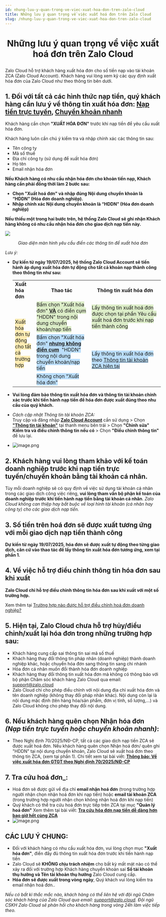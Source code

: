 ```yaml
---
id: nhung-luu-y-quan-trong-ve-viec-xuat-hoa-don-tren-zalo-cloud
title: Những lưu ý quan trọng về việc xuất hoá đơn trên Zalo Cloud
slug: /nhung-luu-y-quan-trong-ve-viec-xuat-hoa-don-tren-zalo-cloud
---
```


# <p align="center">Những lưu ý quan trọng về việc xuất hoá đơn trên Zalo Cloud</p>

Zalo Cloud hỗ trợ khách hàng xuất hóa đơn cho số tiền nạp vào tài khoản ZCA (Zalo Cloud Account). Khách hàng vui lòng xem kỹ các quy định xuất hóa đơn của Zalo Cloud như theo thông tin bên dưới.

## 1. Đối với tất cả các hình thức nạp tiền, quý khách hàng cần lưu ý về thông tin xuất hóa đơn: [**Nạp tiền trực tuyến**](https://zalo.cloud/blog/huong-dan-nap-tien-vao-zalo-cloud-account-bang-phuong-thuc-nap-truc-tuyen/8bujyrzbeg498j8jw4)**,** [**Chuyển khoản nhanh**](https://zalo.cloud/blog/huong-dan-nap-tien-vao-zca-bang-phuong-thuc-chuyen-khoan-nhanh/wkugnnbdeezmjpnz4w)

Khách hàng cần chọn **"XUẤT HÓA ĐƠN"** trước khi nạp tiền để yêu cầu xuất hóa đơn.

Khách hàng luôn cần chú ý kiểm tra và nhập chính xác các thông tin sau:

- Tên công ty
- Mã số thuế
- Địa chỉ công ty (sử dụng để xuất hóa đơn)
- Họ tên
- Email nhận hóa đơn

**Nếu Khách hàng có nhu cầu nhận hóa đơn cho khoản tiền nạp, Khách hàng cần phải đồng thời làm 2 bước sau:**

- **Chọn "Xuất hoá đơn" và nhập đúng Nội dung chuyển khoản là “HDDN” (Hóa đơn doanh nghiệp).**
- **Nhập chính xác Nội dung chuyển khoản là “HDDN” (Hóa đơn doanh nghiệp)**

**Nếu thiếu một trong hai bước trên, hệ thống Zalo Cloud sẽ ghi nhận Khách hàng không có nhu cầu nhận hóa đơn cho giao dịch nạp tiền này.**

<p style={{ textAlign: "center" }}>
  <img src="https://stc-oa.zdn.vn/uploads/5630cdb5b02cf9dc09d97fe724f1a47b.jpg" />
</p>

_<p align="center">Giao diện màn hình yêu cầu điền các thông tin để xuất hóa đơn</p>_

_Lưu ý:_

- **Dự kiến từ ngày 19/07/2025, hệ thống Zalo Cloud Account sẽ tiến hành áp dụng xuất hóa đơn tự động cho tất cả khoản nạp thành công theo thông tin như sau:**

  <table class="ck-table-resized"><colgroup><col style="width:14.54%;"><col style="width:37.25%;"><col style="width:48.21%;"></colgroup><tbody><tr><td><strong>Xuất hóa đơn</strong></td><td><p style="text-align:center;"><strong>Thao tác</strong></p></td><td><p style="text-align:center;"><strong>Thông tin xuất hóa đơn</strong></p></td></tr><tr><td rowspan="3"><span style="background-color:#ffecb3;">Xuất hóa đơn tự động cho tất cả trường hợp</span></td><td><span style="background-color:#dcedc8;">Bấm chọn "Xuất hóa đơn" <strong><u>VÀ</u></strong> có điền cụm "HDDN" trong nội dung chuyển khoản/nạp tiền</span></td><td><span style="background-color:#dcedc8;">Lấy thông tin xuất hoá đơn được chọn tại phần Yêu cầu xuất hoá đơn trước khi nạp tiền thành công</span></td></tr><tr><td><span style="background-color:#bbdefb;">Bấm chọn "Xuất hóa đơn" <strong><u>nhưng không điền cụm</u></strong> &nbsp;"HDDN" trong nội dung chuyển khoản/nạp tiền</span></td><td rowspan="2"><span style="background-color:#bbdefb;">Lấy thông tin xuất hóa đơn theo </span><a target="_blank" rel="noopener noreferrer" href="https://account.zalo.cloud/setting/info"><span style="background-color:#bbdefb;">Thông tin tài khoản ZCA hiện tại</span></a></td></tr><tr><td><span style="background-color:#bbdefb;">Không chọn "Xuất hóa đơn"</span></td></tr></tbody></table>

- **Vui lòng đảm bảo thông tin xuất hóa đơn và thông tin tài khoản chính xác trước khi tiến hành nạp tiền để hóa đơn được xuất đúng theo nhu cầu của quý khách.**
- _Cách cập nhật Thông tin tài khoản ZCA:_  
  Truy cập và đăng nhập [**Zalo Cloud Account**](https://account.zalo.cloud/) cần sử dụng > Chọn [**"Thông tin tài khoản"**](https://account.zalo.cloud/setting/info) tại thanh menu bên trái > Chọn **"Chỉnh sửa"**  
  **Kiểm tra và điều chỉnh thông tin nếu có** > Chọn **"Điều chỉnh thông tin"** để lưu lại.

- ![image.png](https://content.zalo.cloud/uploads/image_58ceba507f.png)

## 2. Khách hàng vui lòng tham khảo với kế toán doanh nghiệp trước khi nạp tiền trực tuyến/chuyển khoản bằng tài khoản cá nhân.

Tùy mỗi doanh nghiệp sẽ có quy định về việc sử dụng tài khoản cá nhân trong các giao dịch công việc riêng, **vui lòng tham vấn bộ phận kế toán của doanh nghiệp trước khi tiến hành nạp tiền bằng tài khoản cá nhân**.
_Zalo Cloud không can thiệp hay bắt buộc về loại hình tài khoản (cá nhân hay công ty) cho các giao dịch nạp tiền._

## 3. Số tiền trên hoá đơn sẽ được xuất tương ứng với mỗi giao dịch nạp tiền thành công

**Dự kiến từ ngày 19/07/2025, hóa đơn sẽ được xuất tự động theo từng giao dịch, căn cứ vào thao tác để lấy thông tin xuất hóa đơn tương ứng, xem tại phần 1.**

## 4. Về việc hỗ trợ điều chỉnh thông tin hóa đơn sau khi xuất

**Zalo Cloud chỉ hỗ trợ điều chỉnh thông tin hóa đơn sau khi xuất với một số trường hợp.**

Xem thêm tại [Trường hợp nào được hỗ trợ điều chỉnh hoá đơn doanh nghiệp?](https://zalo.cloud/zns/guidelines/truong-hop-nao-duoc-ho-tro-dieu-chinh-hoa-don-doanh-nghiep)

## 5. Hiện tại, Zalo Cloud chưa hỗ trợ hủy/điều chỉnh/xuất lại hóa đơn trong những trường hợp sau:

- Khách hàng cung cấp sai thông tin sai mã số thuế
- Khách hàng thay đổi thông tin pháp nhân (doanh nghiệp) thành doanh nghiệp khác, hoặc chuyển hóa đơn sang thông tin sang chi nhánh
- Hóa đơn cá nhân muốn đổi thành hóa đơn doanh nghiệp
- Khách hàng thay đổi thông tin xuất hóa đơn mà không có thông báo với bộ phận Chăm sóc khách hàng Zalo Cloud qua email: [support@zalo.cloud](mailto:support@zalo.cloud)
- Zalo Cloud chỉ cho phép điều chỉnh với nội dung địa chỉ xuất hóa đơn và tên doanh nghiệp (không thay đổi pháp nhân khác). Nội dung còn lại là nội dung mặc định (tên hàng hóa/sản phẩm, đơn vị tính, số lượng,...) và Zalo Cloud không cho phép thay đổi nội dung.

## 6. Nếu khách hàng quên chọn Nhận hóa đơn _**(Nạp tiền trực tuyến hoặc chuyển khoản nhanh)**_:

- Theo Nghị định 70/2025/NĐ-CP, tất cả các giao dịch nạp tiền ZCA sẽ được xuất hoá đơn. Nếu khách hàng quên chọn Nhận hoá đơn/ quên ghi "HDDN" tại nội dung chuyển khoản, Zalo Cloud sẽ xuất hoá đơn theo thông tin ZCA, (xem tại phần 1). Chi tiết xem tại bài viết: [**Thông báo: Về việc xuất hóa đơn GTGT theo Nghị định 70/2025/NĐ-CP**](https://zalo.cloud/news/thong-bao-ve-viec-xuat-hoa-don-gtgt-theo-nghi-dinh-702025ndcp-/jyp1dyqrqzphnvlqcafugni9)

## 7. Tra cứu hoá đơn_:

- Hoá đơn sẽ được gửi về địa chỉ **email nhận hoá đơn** (trong trường hợp người nhận chọn nhận hoá đơn khi nạp tiền) hoặc **email tài khoản ZCA** (trong trường hợp người nhận chọn không nhận hoá đơn khi nạp tiền)
- Quý khách có thể tra cứu hoá đơn trực tiếp trên ZCA tại mục **"Quản lý hoá đơn"**
Xem thêm tại bài viết:  [**Tra cứu hóa đơn nạp tiền dễ dàng hơn bao giờ hết cùng ZCA**](https://zalo.solutions/blog/tra-cuu-hoa-don-nap-tien-de-dang-hon-bao-gio-het-cung-zca/it5rfsbhdopyqprwa9n9l20y)
- ![image.png](https://content.zalo.cloud/uploads/image_1e731713ee.png)

## CÁC LƯU Ý CHUNG:

- Đối với khách hàng có nhu cầu xuất hóa đơn, vui lòng chọn mục **"Xuất hóa đơn"**, điền đầy đủ thông tin xuất hóa đơn trước khi tiến hành nạp tiền
- Zalo Cloud sẽ **KHÔNG chịu trách nhiệm** cho bất kỳ mất mát nào có thể xảy ra đối với trường hợp Khách hàng chuyển khoản sai **Số tài khoản thụ hưởng và Tên tài khoản thụ hưởng** Zalo Cloud cung cấp.
- **Hóa đơn sẽ được xuất trong vòng ngày**, Quý khách vui lòng kiểm tra email nhận hoá đơn..

_Nếu có bất kì thắc mắc nào, khách hàng có thể liên hệ với đội ngũ Chăm sóc khách hàng của Zalo Cloud qua email:_ [_support@zalo.cloud_](mailto:support@zalo.cloud)_. Đội ngũ CSKH Zalo Cloud sẽ phản hồi cho khách hàng trong vòng 24h làm việc tiếp theo._
